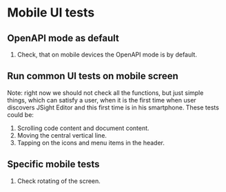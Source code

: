 # Mobile UI tests

## OpenAPI mode as default

1. Check, that on mobile devices the OpenAPI mode is by default.

## Run common UI tests on mobile screen

Note: right now we should not check all the functions, but just simple things, which can satisfy a
user, when it is the first time when user discovers JSight Editor and this first time is in his
smartphone. These tests could be:

1. Scrolling code content and document content.
2. Moving the central vertical line.
3. Tapping on the icons and menu items in the header.

## Specific mobile tests

1. Check rotating of the screen.
